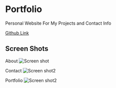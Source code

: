 # Portfolio

Personal Website For My Projects and Contact Info


 [Github Link](https://sungsoolee2.github.io/developer-portfolio/) 


## Screen Shots
About
![Screen shot](./assets/images/screenshots/dev1.png)

Contact
![Screen shot2](./assets/images/screenshots/dev2.png)

Portfolio
![Screen shot2](./assets/images/screenshots/dev3.png)


